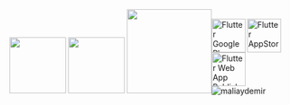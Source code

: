 <div style="float: left;">
  <img width="100" src="https://img.icons8.com/color/48/000000/flutter.png"/>
  <img width="100" src="https://upload.wikimedia.org/wikipedia/commons/e/ee/.NET_Core_Logo.svg"/>
  <img width="150" src="https://logos-world.net/wp-content/uploads/2021/08/Amazon-Web-Services-AWS-Logo.png"/>
</div>
<br>
<a href="https://play.google.com/store/apps/details?id=com.fortaksi.mobil"><img src="https://flutter-badge-generator.web.app/assets/assets/images/badges/googleplay-publisher.svg" alt="Flutter GooglePlay Publisher" align="left" height="60" width="60" ></a>
<a href="https://apps.apple.com/tr/app/fortaksi/id1598106175?l=tr"><img src="https://flutter-badge-generator.web.app/assets/assets/images/badges/appstore-publisher.svg" alt="Flutter AppStore Publisher" align="left" height="60" width="60" ></a>
<a href="https://fortaksi.com/"><img src="https://flutter-badge-generator.web.app/assets/assets/images/badges/web-app.svg" alt="Flutter Web App Publisher" align="left" height="60" width="60" ></a>

<br>
<img src="https://github-readme-stats.vercel.app/api?username=maliaydemir&show_icons=true" alt="maliaydemir" />
